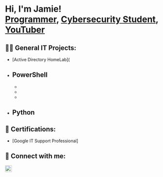 <h1>Hi, I'm Jamie! <br/><a href="https://github.com/J-Royy">Programmer</a>, <a href="https://www.linkedin.com/">Cybersecurity Student</a>, <a href="https://www.youtube.com/">YouTuber</a></h1>

<h2>👨‍💻 General IT Projects:</h2>

- [Active Directory HomeLab](

- <b>PowerShell</b>
  - 
  - 
  - 
  - 
- <b>Python</b>
  - 

<h2> 🧾 Certifications:</h2>

- [Google IT Support Professional]

<h2> 🤳 Connect with me:</h2>

[<img align="left" alt="JoshMadakor | LinkedIn" width="22px" src="https://cdn.jsdelivr.net/npm/simple-icons@v3/icons/linkedin.svg" />][linkedin]

[linkedin]: https://linkedin.com/

<!--
**joshmadakor1/joshmadakor1** is a ✨ _special_ ✨ repository because its `README.md` (this file) appears on your GitHub profile.

Here are some ideas to get you started:

- 🔭 I’m currently working on ...
- 🌱 I’m currently learning ...
- 👯 I’m looking to collaborate on ...
- 🤔 I’m looking for help with ...
- 💬 Ask me about ...
- 📫 How to reach me: ...
- 😄 Pronouns: ...
- ⚡ Fun fact: ...
-->
